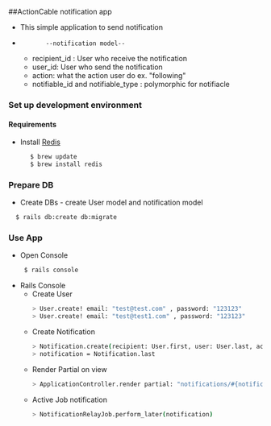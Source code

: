 ##ActionCable notification app
   - This simple application to send notification
   -            --notification model--
       - recipient_id : User who receive the notification
       - user_id: User who send the notification
       - action: what the action user do ex. "following"
       - notifiable_id and notifiable_type : polymorphic for notifiacle

       
### Set up development environment

####  Requirements

  * Install [Redis](https://redis.io/)
  ```bash
        $ brew update
        $ brew install redis
   ```
### Prepare DB

   * Create DBs
    - create User model and notification model 
    
   ```bash 
     $ rails db:create db:migrate
   ```
### Use App

   * Open Console
       ```bash
        $ rails console
       ```
   * Rails Console 
     - Create User 
        ```bash
        > User.create! email: "test@test.com" , password: "123123"
        > User.create! email: "test@test1.com" , password: "123123"
        ```     
     - Create Notification 
        ```bash
        > Notification.create(recipient: User.first, user: User.last, action: "followed", notifiable: User.first)
        > notification = Notification.last

        ```    
      - Render Partial on view 
        ```bash
        > ApplicationController.render partial: "notifications/#{notification.notifiable_type.underscore.pluralize}/#{notification.action}", locals: {notification: notification}, formats:[:html]
        ```
      - Active Job notification
          ```bash
          > NotificationRelayJob.perform_later(notification)

          ```
    
    
